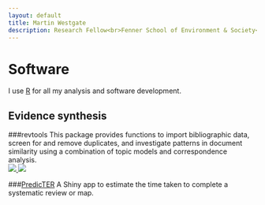 ```yaml
---
layout: default
title: Martin Westgate
description: Research Fellow<br>Fenner School of Environment & Society<br>Australian National University
---
```

# Software
I use [R](https://cran.r-project.org) for all my analysis and software development.

## Evidence synthesis

###revtools
This package provides functions to import bibliographic data, screen for and remove duplicates, and investigate patterns in document similarity using a combination of topic models and correspondence analysis.
<br>
<a href="https://cran.r-project.org/package=revtools" title="CRAN::revtools">
  <img src="http://www.r-pkg.org/badges/version-last-release/revtools">
</a>
<a href="https://cran.r-project.org/package=revtools" title="CRAN::revtools">
  <img src="https://cranlogs.r-pkg.org/badges/grand-total/revtools">
</a>
<a href="https://revtools.net" title="Homepage">
  <i class="fa fa-home fa-lg" style="color:#727272"></i>
</a>
<a href="https://github.com/mjwestgate/revtools" title="GitHub">
  <i class="fa fa-github fa-lg" style="color:#727272"></i>
</a>


###[PredicTER](https://predicter.org)
A Shiny app to estimate the time taken to complete a systematic review or map.
<a href="" title="GitHub">
  <i class="fa fa-github fa-2x" style="color:#727272"></i>
</a>
